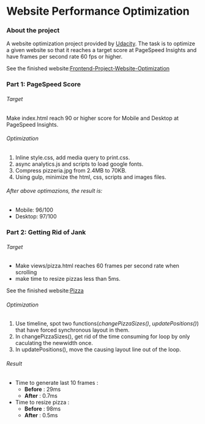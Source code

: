 # Website Performance Optimization
### About the project
A website optimization project provided by [Udacity](https://www.udacity.com). The task is to optimize a given website so that it reaches a target score at PageSpeed Insights and have frames per second rate 60 fps or higher.

See the finished website:[Frontend-Project-Website-Optimization](https://jj1201.github.io/Frontend-Project-Website-Optimization/dist/)

### Part 1: PageSpeed Score
###### Target
Make index.html reach 90 or higher score for Mobile and Desktop at PageSpeed Insights.
###### Optimization
1. Inline style.css, add media query to print.css.
2. async analytics.js and scripts to load google fonts.
3. Compress pizzeria.jpg from 2.4MB to 70KB.
4. Using gulp, minimize the html, css, scripts and images files.

###### After above optimazions, the result is:
- Mobile: 96/100 
- Desktop: 97/100

### Part 2: Getting Rid of Jank
###### Target
- Make views/pizza.html reaches 60 frames per second rate when scrolling
- make time to resize pizzas less than 5ms.

See the finished website:[Pizza](https://jj1201.github.io/Frontend-Project-Website-Optimization/dist/views/pizza.html)
###### Optimization
1. Use timeline, spot two functions(*changePizzaSizes()*, *updatePositions()*) that have forced synchronous layout in them.
2. In changePizzaSizes(), get rid of the time consuming for loop by only caculating the newwidth once.
3. In updatePositions(), move the causing layout line out of the loop.

###### Result
- Time to generate last 10 frames :
    * **Before** : 29ms
    * **After** : 0.7ms
- Time to resize pizza :
    * **Before** : 98ms
    * **After** : 0.5ms

